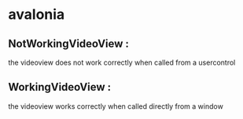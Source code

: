# avalonia
## NotWorkingVideoView :

the videoview does not work correctly when called from a usercontrol

## WorkingVideoView :

the videoview works correctly when called directly from a window

